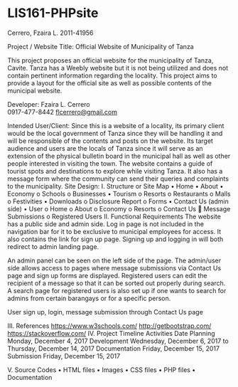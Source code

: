 # LIS161-PHPsite

Cerrero, Fzaira L.
2011-41956

Project / Website Title:
Official Website of Municipality of Tanza

This project proposes an official website for the municipality of Tanza, Cavite. Tanza has a Weebly website but it is not being utilized and does not contain pertinent information regarding the locality. This project aims to provide a layout for the official site as well as possible contents of the municipal website.

Developer:
Fzaira L. Cerrero<br>
0917-477-8442
flcerrero@gmail.com

Intended User/Client:
Since this is a website of a locality, its primary client would be the local government of Tanza since they will be handling it and will be responsible of the contents and posts on the website. Its target audience and users are the locals of Tanza since it will serve as an extension of the physical bulletin board in the municipal hall as well as other people interested in visiting the town. The website contains a guide of tourist spots and destinations to explore while visiting Tanza. It also has a message form where the community can send their queries and complaints to the municipality.
Site Design:
I.	Structure or Site Map
•	Home
•	About
•	Economy
  o	Schools
  o	Businesses
•	Tourism
  o	Resorts
  o	Restaurants
  o	Malls
  o	Festivities
•	Downloads
  o	Disclosure Report
  o	Forms
•	Contact Us
(admin side)
•	User
o	Home
o	About
o	Economy
o	Resorts
o	Contact Us
  	Message Submissions
o	Registered Users
II.	Functional Requirements
The website has a public side and admin side. Log in page is not included in the navigation bar for it to be exclusive to municipal employees for access. It also contains the link for sign up page. Signing up and logging in will both redirect to admin landing page.

An admin panel can be seen on the left side of the page. The admin/user side allows access to pages where message submissions via Contact Us page and sign up forms are displayed. Registered users can edit the recipient of a message so that it can be sorted out properly during search. A search page for registered users is also set up if one wants to search for admins from certain barangays or for a specific person.

User sign up, login, message submission through Contact Us page

III.	References
https://www.w3schools.com/
http://getbootstrap.com/
https://stackoverflow.com/
IV.	Project Timeline
Activities	Date
Planning	Monday, December 4, 2017
Development	Wednesday, December 6, 2017 to Thursday, December 14, 2017
Documentation	Friday, December 15, 2017
Submission	Friday, December 15, 2017

V.	Source Codes
•	HTML files
•	Images
•	CSS files
•	PHP files
•	Documentation
